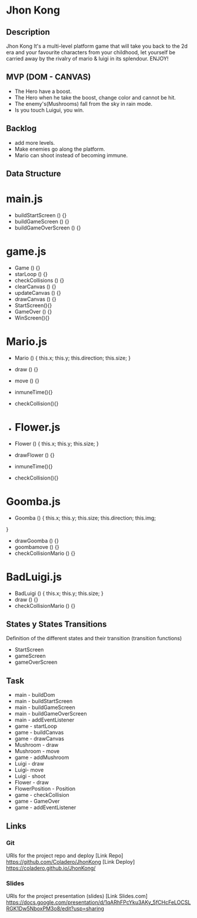 # Jhon Kong

## Description

Jhon Kong It's a multi-level platform game that will take you back to the 2d era and your favourite characters from your childhood, let yourself be carried away by the rivalry of mario & luigi in its splendour. ENJOY!

## MVP (DOM - CANVAS)

- The Hero have a boost.
- The Hero when he take the boost, change color and cannot be hit.
- The enemy's(Mushrooms) fall from the sky in rain mode. 
- Is you touch Luigui, you win.

## Backlog

- add more levels.
- Make enemies go along the platform.
- Mario can shoot instead of becoming immune.

## Data Structure

# main.js

- buildStartScreen () {}
- buildGameScreen () {}
- buildGameOverScreen () {}

# game.js

- Game () {}
- starLoop () {}
- checkCollisions () {}
- clearCanvas () {}
- updateCanvas () {}
- drawCanvas () {}
- StartScreen(){}
- GameOver () {}
- WinScreen(){}

# Mario.js 

- Mario () {
    this.x;
    this.y;
    this.direction;
    this.size;
}
- draw () {}
- move () {}
- inmuneTime(){}
- checkCollision(){}

- # Flower.js 

- Flower () {
    this.x;
    this.y;
    this.size;
}
- drawFlower () {}
- inmuneTime(){}
- checkCollision(){}

# Goomba.js 

- Goomba () {
    this.x;
    this.y;
    this.size;
    this.direction;
    this.img;
    
}
- drawGoomba () {}
- goombamove () {}
- checkCollisionMario () {}

# BadLuigi.js 

- BadLuigi () {
    this.x;
    this.y;
    this.size;
}
- draw () {}
- checkCollisionMario () {}

## States y States Transitions
Definition of the different states and their transition (transition functions)

- StartScreen
- gameScreen
- gameOverScreen

## Task

- main - buildDom
- main - buildStartScreen
- main - buildGameScreen
- main - buildGameOverScreen
- main - addEventListener
- game - startLoop
- game - buildCanvas
- game - drawCanvas
- Mushroom - draw
- Mushroom - move
- game - addMushroom
- Luigi - draw
- Luigi- move
- Luigi - shoot
- Flower - draw
- FlowerPosition - Position
- game - checkCollision
- game - GameOver
- game - addEventListener

## Links

### Git
URls for the project repo and deploy
[Link Repo] https://github.com/Coladero/JhonKong
[Link Deploy] https://coladero.github.io/JhonKong/

### Slides
URls for the project presentation (slides)
[Link Slides.com] https://docs.google.com/presentation/d/1qARhFPcYku3AKy_5fCHcFeLOCSLRGK1Dw5NboxPM3o8/edit?usp=sharing
